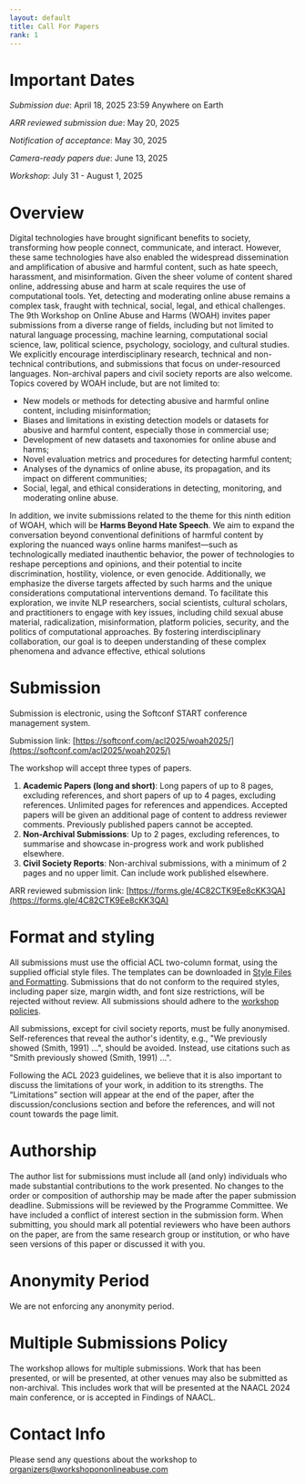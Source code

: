 ```yaml
---
layout: default
title: Call For Papers
rank: 1
---
```


# Important Dates
*Submission due*: 		April 18, 2025 23:59 Anywhere on Earth

*ARR reviewed submission due*: May 20, 2025

*Notification of acceptance*:       May 30, 2025

*Camera-ready papers due*: 	June 13, 2025

*Workshop*: 			July 31 - August 1, 2025

# Overview

Digital technologies have brought significant benefits to society, transforming how people connect, communicate, and interact. However, these same technologies have also enabled the widespread dissemination and amplification of abusive and harmful content, such as hate speech, harassment, and misinformation. Given the sheer volume of content shared online, addressing abuse and harm at scale requires the use of computational tools. Yet, detecting and moderating online abuse remains a complex task, fraught with technical, social, legal, and ethical challenges.
The 9th Workshop on Online Abuse and Harms (WOAH) invites paper submissions from a diverse range of fields, including but not limited to natural language processing, machine learning, computational social science, law, political science, psychology, sociology, and cultural studies. We explicitly encourage interdisciplinary research, technical and non-technical contributions, and submissions that focus on under-resourced languages. Non-archival papers and civil society reports are also welcome.
Topics covered by WOAH include, but are not limited to:
- New models or methods for detecting abusive and harmful online content, including misinformation;
- Biases and limitations in existing detection models or datasets for abusive and harmful content, especially those in commercial use;
- Development of new datasets and taxonomies for online abuse and harms;
- Novel evaluation metrics and procedures for detecting harmful content;
- Analyses of the dynamics of online abuse, its propagation, and its impact on different communities;
- Social, legal, and ethical considerations in detecting, monitoring, and moderating online abuse.


In addition, we invite submissions related to the theme for this ninth edition of WOAH, which will be **Harms Beyond Hate Speech**. We aim to expand the conversation beyond conventional definitions of harmful content by exploring the nuanced ways online harms manifest—such as technologically mediated inauthentic behavior, the power of technologies to reshape perceptions and opinions, and their potential to incite discrimination, hostility, violence, or even genocide. Additionally, we emphasize the diverse targets affected by such harms and the unique considerations computational interventions demand. To facilitate this exploration, we invite NLP researchers, social scientists, cultural scholars, and practitioners to engage with key issues, including child sexual abuse material, radicalization, misinformation, platform policies, security, and the politics of computational approaches. By fostering interdisciplinary collaboration, our goal is to deepen understanding of these complex phenomena and advance effective, ethical solutions


# Submission

Submission is electronic, using the Softconf START conference management system.

Submission link: [https://softconf.com/acl2025/woah2025/](https://softconf.com/acl2025/woah2025/)

The workshop will accept three types of papers.
1. **Academic Papers (long and short)**: Long papers of up to 8 pages, excluding references, and short papers of up to 4 pages, excluding references. Unlimited pages for references and appendices. Accepted papers will be given an additional page of content to address reviewer comments. Previously published papers cannot be accepted.
2. **Non-Archival Submissions**: Up to 2 pages, excluding references, to summarise and showcase in-progress work and work  published elsewhere.
3. **Civil Society Reports**: Non-archival submissions, with a minimum of 2 pages and no upper limit. Can include work published elsewhere.

ARR reviewed submission link: [https://forms.gle/4C82CTK9Ee8cKK3QA](https://forms.gle/4C82CTK9Ee8cKK3QA)

# Format and styling

All submissions must use the official ACL two-column format, using the supplied official style files. The templates can be downloaded in [Style Files and Formatting](https://github.com/acl-org/acl-style-files). Submissions that do not conform to the required styles, including paper size, margin width, and font size restrictions, will be rejected without review. All submissions should adhere to the [workshop policies](https://www.workshopononlineabuse.com/policies.html).

All submissions, except for civil society reports, must be fully anonymised. Self-references that reveal the author's identity, e.g., "We previously showed (Smith, 1991) ...", should be avoided. Instead, use citations such as "Smith previously showed (Smith, 1991) ...".

Following the ACL 2023 guidelines, we believe that it is also important to discuss the limitations of your work, in addition to its strengths. The “Limitations” section will appear at the end of the paper, after the discussion/conclusions section and before the references, and will not count towards the page limit.

# Authorship

The author list for submissions must include all (and only) individuals who made substantial contributions to the work presented. No changes to the order or composition of authorship may be made after the paper submission deadline.
Submissions will be reviewed by the Programme Committee. We have included a conflict of interest section in the submission form. When submitting, you should mark all potential reviewers who have been authors on the paper, are from the same research group or institution, or who have seen versions of this paper or discussed it with you.

# Anonymity Period

We are not enforcing any anonymity period.

# Multiple Submissions Policy

The workshop allows for multiple submissions. Work that has been presented, or will be presented, at other venues may also be submitted as non-archival. This includes work that will be presented at the NAACL 2024 main conference, or is accepted in Findings of NAACL.

# Contact Info

Please send any questions about the workshop to <a href="mailto:organizers@workshopononlineabuse.com">organizers@workshopononlineabuse.com</a>

